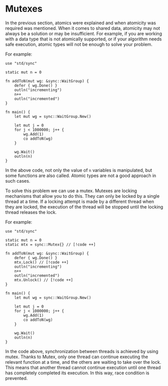 # Mutexes

In the previous section, atomics were explained and when atomicity was required was mentioned. When it comes to shared data, atomicity may not always be a solution or may be insufficient. For example, if you are working with a data type that is not atomically supported, or if your algorithm needs safe execution, atomic types will not be enough to solve your problem.

For example:
```jule
use "std/sync"

static mut n = 0

fn addToN(mut wg: &sync::WaitGroup) {
    defer { wg.Done() }
    outln("incrementing")
    n++
    outln("incremented")
}

fn main() {
    let mut wg = sync::WaitGroup.New()

    let mut j = 0
    for j < 1000000; j++ {
        wg.Add(1)
        co addToN(wg)
    }

    wg.Wait()
    outln(n)
}
```

In the above code, not only the value of `n` variables is manipulated, but some functions are also called. Atomic types are not a good approach in such cases.

To solve this problem we can use a mutex. Mutexes are locking mechanisms that allow you to do this. They can only be locked by a single thread at a time. If a locking attempt is made by a different thread when they are locked, the execution of the thread will be stopped until the locking thread releases the lock.

For example:

```jule
use "std/sync"

static mut n = 0
static mtx = sync::Mutex{} // [!code ++]

fn addToN(mut wg: &sync::WaitGroup) {
    defer { wg.Done() }
    mtx.Lock() // [!code ++]
    outln("incrementing")
    n++
    outln("incremented")
    mtx.Unlock() // [!code ++]
}

fn main() {
    let mut wg = sync::WaitGroup.New()

    let mut j = 0
    for j < 1000000; j++ {
        wg.Add(1)
        co addToN(wg)
    }

    wg.Wait()
    outln(n)
}
```

In the code above, synchronization between threads is achieved by using mutex. Thanks to Mutex, only one thread can continue executing the relevant function at a time, and the others are waiting to take over the lock. This means that another thread cannot continue execution until one thread has completely completed its execution. In this way, race condition is prevented.
